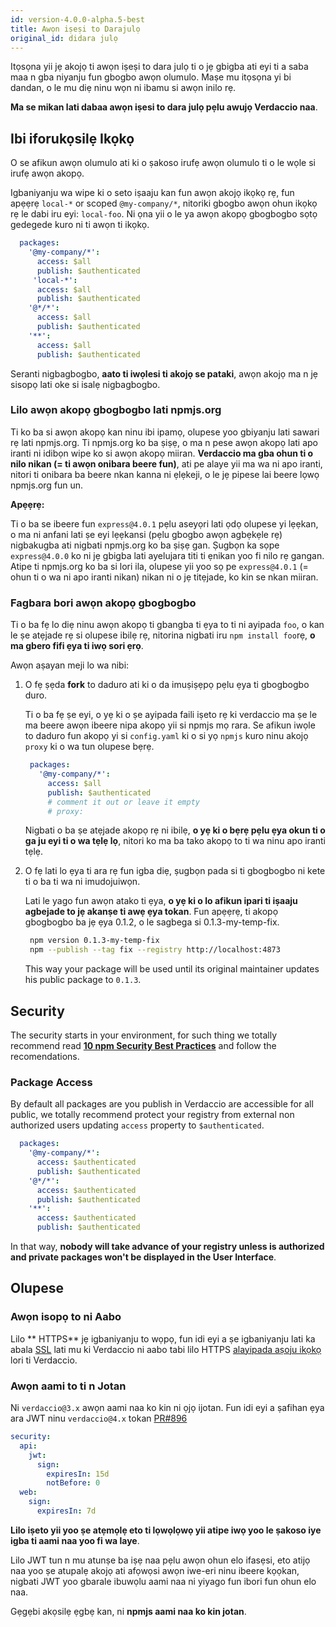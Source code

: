 ```yaml
---
id: version-4.0.0-alpha.5-best
title: Awọn iṣeṣi to Darajulọ
original_id: didara julọ
---
```


Itọsọna yii jẹ akojọ ti awọn iṣeṣi to dara julọ ti o jẹ gbigba ati eyi ti a saba maa n gba niyanju fun gbogbo awọn olumulo. Maṣe mu itọsọna yi bi dandan, o le mu diẹ ninu wọn ni ibamu si awọn inilo rẹ.

**Ma se mikan lati dabaa awọn iṣesi to dara julọ pẹlu awujọ Verdaccio naa**.

## Ibi iforukọsilẹ Ikọkọ

O se afikun awọn olumulo ati ki o ṣakoso irufẹ awọn olumulo ti o le wọle si irufẹ awọn akopọ.

Igbaniyanju wa wipe ki o seto iṣaaju kan fun awọn akojọ ikọkọ rẹ, fun apẹẹrẹ `local-*` or scoped `@my-company/*`, nitoriki gbogbo awọn ohun ikọkọ rẹ le dabi iru eyi: `local-foo`. Ni ọna yii o le ya awọn akopọ gbogbogbo sọtọ gedegede kuro ni ti awọn ti ikọkọ.

```yaml
  packages:
    '@my-company/*':
      access: $all
      publish: $authenticated
     'local-*':
      access: $all
      publish: $authenticated
    '@*/*':
      access: $all
      publish: $authenticated
    '**':
      access: $all
      publish: $authenticated
   ```

Seranti nigbagbogbo, **aato ti iwọlesi ti akojọ se pataki**, awọn akojọ ma n jẹ sisopọ lati oke si isalẹ nigbagbogbo.

### Lilo awọn akopọ gbogbogbo lati npmjs.org

Ti ko ba si awọn akopọ kan ninu ibi ipamọ, olupese yoo gbiyanju lati sawari rẹ lati npmjs.org. Ti npmjs.org ko ba ṣiṣẹ, o ma n pese awọn akopọ lati apo iranti ni idibọn wipe ko si awọn akopọ miiran. **Verdaccio ma gba ohun ti o nilo nikan (= ti awọn onibara beere fun)**, ati pe alaye yii ma wa ni apo iranti, nitori ti onibara ba beere nkan kanna ni ẹlẹkeji, o le jẹ pipese lai beere lọwọ npmjs.org fun un.

**Apẹẹrẹ:**

Ti o ba se ibeere fun `express@4.0.1` pẹlu aseyọri lati ọdọ olupese yi lẹẹkan, o ma ni anfani lati ṣe eyi lẹẹkansi (pẹlu gbogbo awọn agbẹkẹle rẹ) nigbakugba ati nigbati npmjs.org ko ba ṣiṣẹ gan. Ṣugbọn ka sọpe `express@4.0.0` ko ni jẹ gbigba lati ayelujara titi ti ẹnikan yoo fi nilo rẹ gangan. Atipe ti npmjs.org ko ba si lori ila, olupese yii yoo sọ pe `express@4.0.1` (= ohun ti o wa ni apo iranti nikan) nikan ni o jẹ titẹjade, ko kin se nkan miiran.

### Fagbara bori awọn akopọ gbogbogbo

Ti o ba fẹ lo diẹ ninu awọn akopọ ti gbangba ti ẹya to ti ni ayipada `foo`, o kan le ṣe atẹjade rẹ si olupese ibilẹ rẹ, nitorina nigbati iru `npm install foo`rẹ, **o ma gbero fifi ẹya ti iwọ sori ẹrọ**.

Awọn aṣayan meji lo wa nibi:

1. O fẹ ṣẹda **fork** to daduro ati ki o da imuṣiṣẹpọ pẹlu ẹya ti gbogbogbo duro.

   Ti o ba fẹ ṣe eyi, o yẹ ki o ṣe ayipada faili iṣeto rẹ ki verdaccio ma ṣe le ma beere awọn ibeere nipa akopọ yii si npmjs mọ rara. Se afikun iwọle to daduro fun akopọ yi si `config.yaml` ki o si yọ `npmjs` kuro ninu akojọ `proxy` ki o wa tun olupese bẹrẹ.

   ```yaml
    packages:
      '@my-company/*':
        access: $all
        publish: $authenticated
        # comment it out or leave it empty
        # proxy:
   ```

   Nigbati o ba ṣe atẹjade akopọ rẹ ni ibilẹ, **o yẹ ki o bẹrẹ pẹlu ẹya okun ti o ga ju eyi ti o wa tẹlẹ lọ**, nitori ko ma ba tako akopọ to ti wa ninu apo iranti tẹlẹ.

2. O fẹ lati lo ẹya ti ara rẹ fun igba diẹ, ṣugbọn pada si ti gbogbogbo ni kete ti o ba ti wa ni imudojuiwọn.

   Lati le yago fun awọn atako ti ẹya, **o yẹ ki o lo afikun ipari ti iṣaaju agbejade to jẹ akanṣe ti awẹ ẹya tokan**. Fun apẹẹrẹ, ti akopọ gbogbogbo ba jẹ ẹya 0.1.2, o le sagbega si 0.1.3-my-temp-fix.

   ```bash
    npm version 0.1.3-my-temp-fix
    npm --publish --tag fix --registry http://localhost:4873
   ```

   This way your package will be used until its original maintainer updates his public package to `0.1.3`.




## Security

The security starts in your environment, for such thing we totally recommend read **[10 npm Security Best Practices](https://snyk.io/blog/ten-npm-security-best-practices/)** and follow the recomendations.

### Package Access

By default all packages are you publish in Verdaccio are accessible for all public, we totally recommend protect your registry from external non authorized users updating `access` property to `$authenticated`.

```yaml
  packages:
    '@my-company/*':
      access: $authenticated
      publish: $authenticated
    '@*/*':
      access: $authenticated
      publish: $authenticated
    '**':
      access: $authenticated
      publish: $authenticated
   ```

In that way, **nobody will take advance of your registry unless is authorized and private packages won't be displayed in the User Interface**.

## Olupese

### Awọn isopọ to ni Aabo

Lilo ** HTTPS** jẹ igbaniyanju to wọpọ, fun idi eyi a ṣe igbaniyanju lati ka abala [SSL](ssl.md) lati mu ki Verdaccio ni aabo tabi lilo HTTPS [alayipada aṣoju ikọkọ](reverse-proxy.md) lori ti Verdaccio.

### Awọn aami to ti n Jotan

Ni `verdaccio@3.x` awọn aami naa ko kin ni ọjọ ijotan. Fun idi eyi a ṣafihan ẹya ara JWT ninu `verdaccio@4.x` tokan [PR#896](https://github.com/verdaccio/verdaccio/pull/896)

```yaml
security:
  api:
    jwt:
      sign:
        expiresIn: 15d
        notBefore: 0
  web:
    sign:
      expiresIn: 7d
```

**Lilo iṣeto yii yoo ṣe atẹmọlẹ eto ti lọwọlọwọ yii atipe iwọ yoo le ṣakoso iye igba ti aami naa yoo fi wa laye**.

Lilo JWT tun n mu atunṣe ba iṣẹ naa pẹlu awọn ohun elo ifasẹsi, eto atijọ naa yoo ṣe atupalẹ akojọ ati afọwọsi awọn iwe-eri ninu ibeere kọọkan, nigbati JWT yoo gbarale ibuwọlu aami naa ni yiyago fun ibori fun ohun elo naa.

Gẹgẹbi akọsilẹ ẹgbẹ kan, ni **npmjs aami naa ko kin jotan**.
